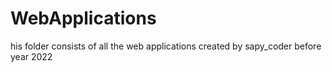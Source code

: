 # WebApplications
his folder consists of all the web applications created by sapy_coder before year 2022
